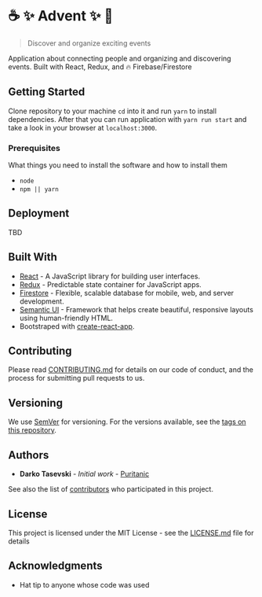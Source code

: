 # :coffee: :sparkles: Advent :sparkles: :beer:

> Discover and organize exciting events

Application about connecting people and organizing and discovering events. Built with React, Redux, and :fire: Firebase/Firestore

## Getting Started

Clone repository to your machine `cd` into it and run `yarn` to install dependencies. After that you can run application with `yarn run start` and take a look in your browser at `localhost:3000`.

### Prerequisites

What things you need to install the software and how to install them

-   `node`
-   `npm || yarn`

## Deployment

TBD

## Built With

-   [React](reactjs.org) - A JavaScript library for building user interfaces.
-   [Redux](https://redux.js.org/) - Predictable state container for JavaScript apps.
-   [Firestore](https://firebase.google.com/docs/firestore/) - Flexible, scalable database for mobile, web, and server development.
-   [Semantic UI](https://react.semantic-ui.com/) - Framework that helps create beautiful, responsive layouts using human-friendly HTML.
-   Bootstraped with [create-react-app](https://github.com/facebook/create-react-app).

## Contributing

Please read [CONTRIBUTING.md](CONTRIBUTING.md) for details on our code of conduct, and the process for submitting pull requests to us.

## Versioning

We use [SemVer](http://semver.org/) for versioning. For the versions available, see the [tags on this repository](https://github.com/your/project/tags).

## Authors

-   **Darko Tasevski** - _Initial work_ - [Puritanic](https://github.com/Puritanic)

See also the list of [contributors](CONTRIBUTORS.md) who participated in this project.

## License

This project is licensed under the MIT License - see the [LICENSE.md](LICENSE.md) file for details

## Acknowledgments

-   Hat tip to anyone whose code was used

